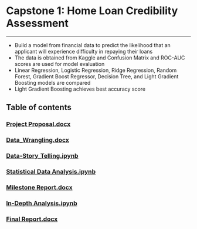 # Capstone 1: Home Loan Credibility Assessment
----------------------
* Build a model from financial data to predict the likelihood that an applicant will experience difficulty in repaying their loans
* The data is obtained from Kaggle and Confusion Matrix and ROC-AUC scores are used for model evaluation
* Linear Regression, Logistic Regression, Ridge Regression, Random Forest, Gradient Boost Regressor, Decision Tree, and Light Gradient Boosting models are compared 
* Light Gradient Boosting achieves best accuracy score

## Table of contents 

### [Project Proposal.docx]()
### [Data_Wrangling.docx]()
### [Data-Story_Telling.ipynb]()
### [Statistical Data Analysis.ipynb]()
### [Milestone Report.docx]()
### [In-Depth Analysis.ipynb]()
### [Final Report.docx]()
